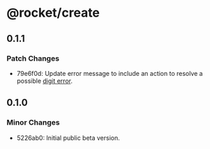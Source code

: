 # @rocket/create

## 0.1.1

### Patch Changes

- 79e6f0d: Update error message to include an action to resolve a possible [digit error](https://github.com/Rich-Harris/degit/issues/313).

## 0.1.0

### Minor Changes

- 5226ab0: Initial public beta version.
